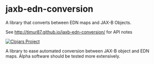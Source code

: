 # jaxb-edn-conversion
A library that converts between EDN maps and JAX-B Objects.

See http://timur87.github.io/jaxb-edn-conversion/ for API notes

[![Clojars Project](http://clojars.org/uni-stuttgart.ipsm/jaxb-edn-conversion/latest-version.svg)](http://clojars.org/uni-stuttgart.ipsm/jaxb-edn-conversion)

A library to ease automated conversion between JAX-B object and EDN maps. Alpha software should be tested more extensively.
